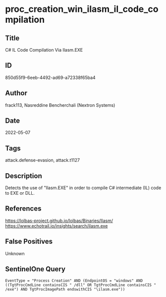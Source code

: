 # proc_creation_win_ilasm_il_code_compilation

## Title
C# IL Code Compilation Via Ilasm.EXE

## ID
850d55f9-6eeb-4492-ad69-a72338f65ba4

## Author
frack113, Nasreddine Bencherchali (Nextron Systems)

## Date
2022-05-07

## Tags
attack.defense-evasion, attack.t1127

## Description
Detects the use of "Ilasm.EXE" in order to compile C# intermediate (IL) code to EXE or DLL.

## References
https://lolbas-project.github.io/lolbas/Binaries/Ilasm/
https://www.echotrail.io/insights/search/ilasm.exe

## False Positives
Unknown

## SentinelOne Query
```
EventType = "Process Creation" AND (EndpointOS = "windows" AND ((TgtProcCmdLine containsCIS " /dll" OR TgtProcCmdLine containsCIS " /exe") AND TgtProcImagePath endswithCIS "\ilasm.exe"))

```